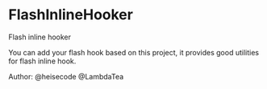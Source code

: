 # FlashInlineHooker
Flash inline hooker

You can add your flash hook based on this project, it provides good utilities for flash inline hook.

Author: @heisecode @LambdaTea
